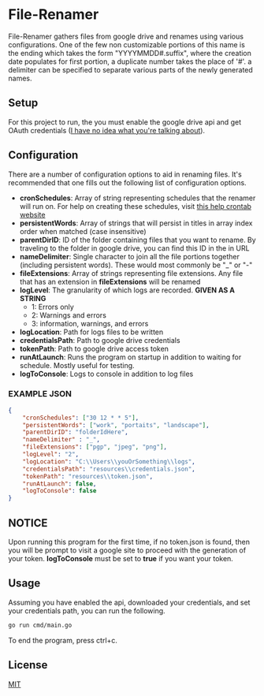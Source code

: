 # File-Renamer
File-Renamer gathers files from google drive and renames using various configurations. One of the few non customizable portions of this name is the ending which takes the form "YYYYMMDD#.suffix", where the creation date populates for first portion, a duplicate number takes the place of '#'. a delimiter can be specified to separate various parts of the newly generated names. 

## Setup
For this project to run, the you must enable the google drive api and get OAuth credentials ([I have no idea what you're talking about](https://developers.google.com/drive/api/v3/quickstart/js)).  

## Configuration
There are a number of configuration options to aid in renaming files. It's recommended that one fills out the following list of configuration options.
- **cronSchedules**: Array of string representing schedules that the renamer will run on. For help on creating these schedules, visit [this help crontab website](https://crontab.guru/)
- **persistentWords**: Array of strings that will persist in titles in array index order when matched (case insensitive)  
- **parentDirID**: ID of the folder containing files that you want to rename. By traveling to the folder in google drive, you can find this ID in the in URL
- **nameDelimiter**: Single character to join all the file portions together (including persistent words). These would most commonly be "_" or "-"
- **fileExtensions**: Array of strings representing file extensions. Any file that has an extension in **fileExtensions** will be renamed
- **logLevel**: The granularity of which logs are recorded. **GIVEN AS A STRING**
    - 1: Errors only
    - 2: Warnings and errors
    - 3: information, warnings, and errors
- **logLocation**: Path for logs files to be written
- **credentialsPath**: Path to google drive credentials
- **tokenPath**: Path to google drive access token
- **runAtLaunch**: Runs the program on startup in addition to waiting for schedule. Mostly useful for testing.
- **logToConsole**: Logs to console in addition to log files
### EXAMPLE JSON 

```json
{
    "cronSchedules": ["30 12 * * 5"],
    "persistentWords": ["work", "portaits", "landscape"],
    "parentDirID": "folderIdHere",
    "nameDelimiter" : "_",
    "fileExtensions": ["pgp", "jpeg", "png"],
    "logLevel": "2",
    "logLocation": "C:\\Users\\youOrSomething\\logs",
    "credentialsPath": "resources\\credentials.json",
    "tokenPath": "resources\\token.json",
    "runAtLaunch": false,
    "logToConsole": false
}
```
## **NOTICE**
Upon running this program for the first time, if no token.json is found, then you will be prompt to visit a google site to proceed with the generation of your token. **logToConsole** must be set to **true** if you want your token.
## Usage
Assuming you have enabled the api, downloaded your credentials, and set your credentials path, you can run the following. 
```bash
go run cmd/main.go
```
To end the program, press ctrl+c.
## License
[MIT](https://choosealicense.com/licenses/mit/)
